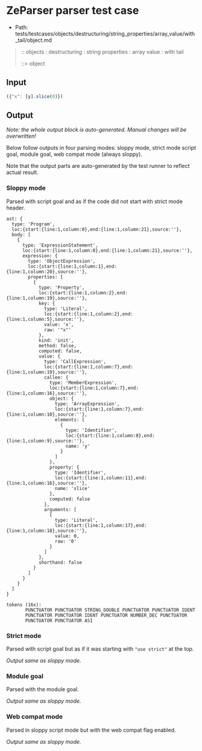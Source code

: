 # ZeParser parser test case

- Path: tests/testcases/objects/destructuring/string_properties/array_value/with_tail/object.md

> :: objects : destructuring : string properties : array value : with tail
>
> ::> object

## Input

`````js
({"x": [y].slice(0)})
`````

## Output

_Note: the whole output block is auto-generated. Manual changes will be overwritten!_

Below follow outputs in four parsing modes: sloppy mode, strict mode script goal, module goal, web compat mode (always sloppy).

Note that the output parts are auto-generated by the test runner to reflect actual result.

### Sloppy mode

Parsed with script goal and as if the code did not start with strict mode header.

`````
ast: {
  type: 'Program',
  loc:{start:{line:1,column:0},end:{line:1,column:21},source:''},
  body: [
    {
      type: 'ExpressionStatement',
      loc:{start:{line:1,column:0},end:{line:1,column:21},source:''},
      expression: {
        type: 'ObjectExpression',
        loc:{start:{line:1,column:1},end:{line:1,column:20},source:''},
        properties: [
          {
            type: 'Property',
            loc:{start:{line:1,column:2},end:{line:1,column:19},source:''},
            key: {
              type: 'Literal',
              loc:{start:{line:1,column:2},end:{line:1,column:5},source:''},
              value: 'x',
              raw: '"x"'
            },
            kind: 'init',
            method: false,
            computed: false,
            value: {
              type: 'CallExpression',
              loc:{start:{line:1,column:7},end:{line:1,column:19},source:''},
              callee: {
                type: 'MemberExpression',
                loc:{start:{line:1,column:7},end:{line:1,column:16},source:''},
                object: {
                  type: 'ArrayExpression',
                  loc:{start:{line:1,column:7},end:{line:1,column:10},source:''},
                  elements: [
                    {
                      type: 'Identifier',
                      loc:{start:{line:1,column:8},end:{line:1,column:9},source:''},
                      name: 'y'
                    }
                  ]
                },
                property: {
                  type: 'Identifier',
                  loc:{start:{line:1,column:11},end:{line:1,column:16},source:''},
                  name: 'slice'
                },
                computed: false
              },
              arguments: [
                {
                  type: 'Literal',
                  loc:{start:{line:1,column:17},end:{line:1,column:18},source:''},
                  value: 0,
                  raw: '0'
                }
              ]
            },
            shorthand: false
          }
        ]
      }
    }
  ]
}

tokens (16x):
       PUNCTUATOR PUNCTUATOR STRING_DOUBLE PUNCTUATOR PUNCTUATOR IDENT
       PUNCTUATOR PUNCTUATOR IDENT PUNCTUATOR NUMBER_DEC PUNCTUATOR
       PUNCTUATOR PUNCTUATOR ASI
`````

### Strict mode

Parsed with script goal but as if it was starting with `"use strict"` at the top.

_Output same as sloppy mode._

### Module goal

Parsed with the module goal.

_Output same as sloppy mode._

### Web compat mode

Parsed in sloppy script mode but with the web compat flag enabled.

_Output same as sloppy mode._
